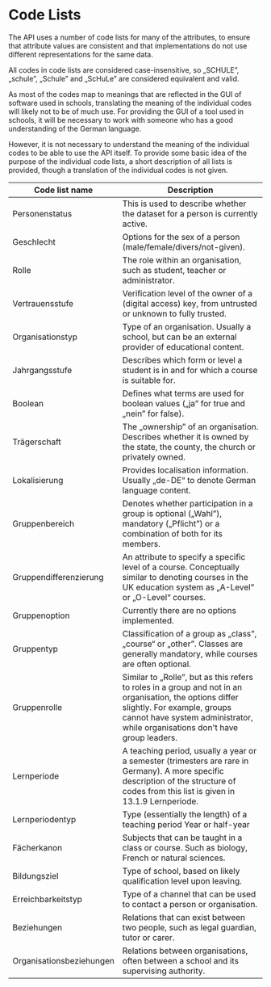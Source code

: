 # Code Lists

The API uses a number of code lists for many of the attributes, to ensure that attribute values
are consistent and that implementations do not use different representations for the same data.

All codes in code lists are considered case-insensitive, so „SCHULE”, „schule”, „Schule” and
„ScHuLe” are considered equivalent and valid.

As most of the codes map to meanings that are reflected in the GUI of software used in schools,
translating the meaning of the individual codes will likely not to be of much use. For providing
the GUI of a tool used in schools, it will be necessary to work with someone who has a good
understanding of the German language.

However, it is not necessary to understand the meaning of the individual codes to be able
to use the API itself.  To provide some basic idea of the purpose of the individual code lists,
a short description of all lists is provided, though a translation of the individual codes is not given.

Code list name | Description
--- | ---
Personenstatus | This is used to describe whether the dataset for a person is currently active.
Geschlecht  | Options for the sex of a person (male/female/divers/not-given).
Rolle | The role within an organisation, such as student, teacher or administrator.
Vertrauensstufe | Verification level of the owner of a (digital access) key, from untrusted or unknown to fully trusted.
Organisationstyp | Type of an organisation. Usually a school, but can be an external provider of educational content.
Jahrgangsstufe | Describes which form or level a student is in and for which a course is suitable for.
Boolean | Defines what terms are used for boolean values („ja” for true and „nein” for false).
Trägerschaft | The „ownership” of an organisation. Describes whether it is owned by the state, the county, the church or privately owned.
Lokalisierung | Provides localisation information. Usually „de-DE“ to denote German language content.
Gruppenbereich | Denotes whether participation in a group is optional („Wahl”), mandatory („Pflicht”) or a combination of both for its members.
Gruppendifferenzierung | An attribute to specify a specific level of a course. Conceptually similar to denoting courses in the UK education system as „A-Level” or „O-Level“ courses.
Gruppenoption | Currently there are no options implemented.
Gruppentyp | Classification of a group as „class”, „course“ or „other”. Classes are generally mandatory, while courses are often optional.
Gruppenrolle | Similar to „Rolle”, but as this refers to roles in a group and not in an organisation, the options differ slightly. For example, groups cannot have system administrator, while organisations don't have group leaders.
Lernperiode | A teaching period, usually a year or a semester (trimesters are rare in Germany). A more specific description of the structure of codes from this list is given in 13.1.9 Lernperiode.
Lernperiodentyp | Type (essentially the length) of a teaching period Year or half-year
Fächerkanon | Subjects that can be taught in a class or course. Such as biology, French or natural sciences.
Bildungsziel | Type of school, based on likely qualification level upon leaving.
Erreichbarkeitstyp | Type of a channel that can be used to contact a person or organisation.
Beziehungen | Relations that can exist between two people, such as legal guardian, tutor or carer.
Organisationsbeziehungen | Relations between organisations, often between a school and its supervising authority.
